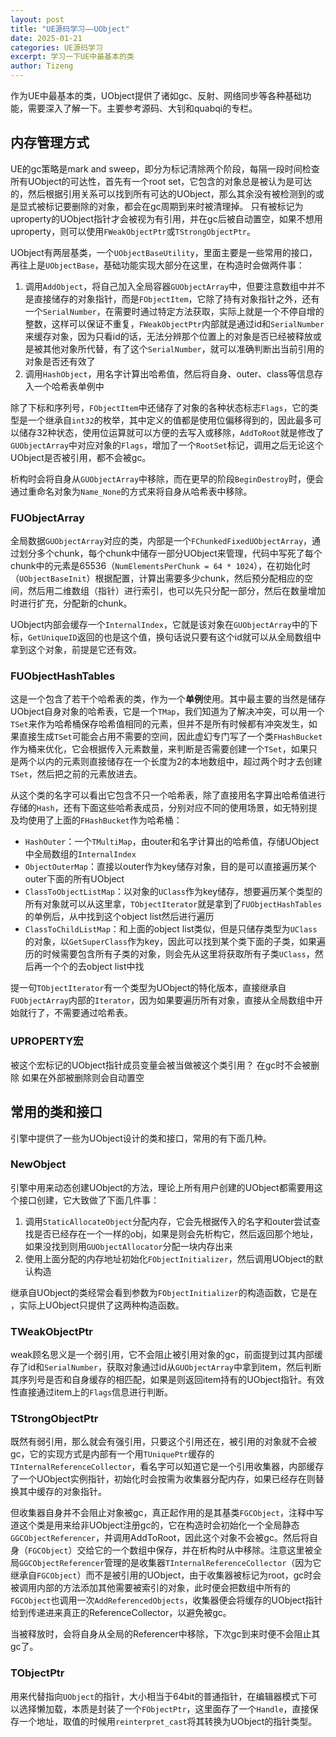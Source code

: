 ```yaml
---
layout: post
title: "UE源码学习——UObject"
date: 2025-01-21
categories: UE源码学习
excerpt: 学习一下UE中最基本的类
author: Tizeng
---
```


作为UE中最基本的类，UObject提供了诸如gc、反射、网络同步等各种基础功能，需要深入了解一下。主要参考源码、大钊和quabqi的专栏。

## 内存管理方式

UE的gc策略是mark and sweep，即分为标记清除两个阶段，每隔一段时间检查所有UObject的可达性，首先有一个root set，它包含的对象总是被认为是可达的，然后根据引用关系可以找到所有可达的UObject，那么其余没有被检测到的或是显式被标记要删除的对象，都会在gc周期到来时被清理掉。
只有被标记为uproperty的UObject指针才会被视为有引用，并在gc后被自动置空，如果不想用uproperty，则可以使用`FWeakObjectPtr`或`TStrongObjectPtr`。

UObject有两层基类，一个`UObjectBaseUtility`，里面主要是一些常用的接口，再往上是`UObjectBase`，基础功能实现大部分在这里，在构造时会做两件事：

1. 调用`AddObject`，将自己加入全局容器`GUObjectArray`中，但要注意数组中并不是直接储存的对象指针，而是`FObjectItem`，它除了持有对象指针之外，还有一个`SerialNumber`，在需要时通过特定方法获取，实际上就是一个不停自增的整数，这样可以保证不重复，`FWeakObjectPtr`内部就是通过id和`SerialNumber`来缓存对象，因为只看id的话，无法分辨那个位置上的对象是否已经被释放或是被其他对象所代替，有了这个`SerialNumber`，就可以准确判断出当前引用的对象是否还有效了
2. 调用`HashObject`，用名字计算出哈希值，然后将自身、outer、class等信息存入一个哈希表单例中

除了下标和序列号，`FObjectItem`中还储存了对象的各种状态标志`Flags`，它的类型是一个继承自`int32`的枚举，其中定义的值都是使用位偏移得到的，因此最多可以储存32种状态，使用位运算就可以方便的去写入或移除，`AddToRoot`就是修改了`GUObjectArray`中对应对象的`Flags`，增加了一个`RootSet`标记，调用之后无论这个UObject是否被引用，都不会被gc。

析构时会将自身从`GUObjectArray`中移除，而在更早的阶段`BeginDestroy`时，便会通过重命名对象为`Name_None`的方式来将自身从哈希表中移除。

### FUObjectArray

全局数据`GUObjectArray`对应的类，内部是一个`FChunkedFixedUObjectArray`，通过划分多个chunk，每个chunk中储存一部分UObject来管理，代码中写死了每个chunk中的元素是65536（`NumElementsPerChunk = 64 * 1024`），在初始化时（`UObjectBaseInit`）根据配置，计算出需要多少chunk，然后预分配相应的空间，然后用二维数组（指针）进行索引，也可以先只分配一部分，然后在数量增加时进行扩充，分配新的chunk。

UObject内部会缓存一个`InternalIndex`，它就是该对象在`GUObjectArray`中的下标，`GetUniqueID`返回的也是这个值，换句话说只要有这个id就可以从全局数组中拿到这个对象，前提是它还有效。

### FUObjectHashTables

这是一个包含了若干个哈希表的类，作为一个**单例**使用。其中最主要的当然是储存UObject自身对象的哈希表，它是一个`TMap`，我们知道为了解决冲突，可以用一个`TSet`来作为哈希桶保存哈希值相同的元素，但并不是所有时候都有冲突发生，如果直接生成`TSet`可能会占用不需要的空间，因此虚幻专门写了一个类`FHashBucket`作为桶来优化，它会根据传入元素数量，来判断是否需要创建一个`TSet`，如果只是两个以内的元素则直接储存在一个长度为2的本地数组中，超过两个时才去创建`TSet`，然后把之前的元素放进去。

从这个类的名字可以看出它包含不只一个哈希表，除了直接用名字算出哈希值进行存储的`Hash`，还有下面这些哈希表成员，分别对应不同的使用场景，如无特别提及均使用了上面的`FHashBucket`作为哈希桶：

* `HashOuter`：一个`TMultiMap`，由outer和名字计算出的哈希值，存储UObject中全局数组的`InternalIndex`
* `ObjectOuterMap`：直接以outer作为key储存对象，目的是可以直接遍历某个outer下面的所有UObject
* `ClassToObjectListMap`：以对象的`UClass`作为key储存，想要遍历某个类型的所有对象就可以从这里拿，`TObjectIterator`就是拿到了`FUObjectHashTables`的单例后，从中找到这个object list然后进行遍历
* `ClassToChildListMap`：和上面的object list类似，但是只储存类型为`UClass`的对象，以`GetSuperClass`作为key，因此可以找到某个类下面的子类，如果遍历的时候需要包含所有子类的对象，则会先从这里将获取所有子类`UClass`，然后再一个个的去object list中找

提一句`TObjectIterator`有一个类型为UObject的特化版本，直接继承自`FUObjectArray`内部的`Iterator`，因为如果要遍历所有对象，直接从全局数组中开始就行了，不需要通过哈希表。

### UPROPERTY宏

被这个宏标记的UObject指针成员变量会被当做被这个类引用？
在gc时不会被删除
如果在外部被删除则会自动置空

## 常用的类和接口

引擎中提供了一些为UObject设计的类和接口，常用的有下面几种。

### NewObject

引擎中用来动态创建UObject的方法，理论上所有用户创建的UObject都需要用这个接口创建，它大致做了下面几件事：

1. 调用`StaticAllocateObject`分配内存，它会先根据传入的名字和outer尝试查找是否已经存在一个一样的obj，如果是则会先析构它，然后返回那个地址，如果没找到则用`GUObjectAllocator`分配一块内存出来
2. 使用上面分配的内存地址初始化`FObjectInitializer`，然后调用UObject的默认构造

继承自UObject的类经常会看到参数为`FObjectInitializer`的构造函数，它是在
，实际上UObject只提供了这两种构造函数。

### TWeakObjectPtr

weak顾名思义是一个弱引用，它不会阻止被引用对象的gc，前面提到过其内部缓存了id和`SerialNumber`，获取对象通过id从`GUObjectArray`中拿到item，然后判断其序列号是否和自身缓存的相匹配，如果是则返回item持有的UObject指针。有效性直接通过item上的`Flags`信息进行判断。

### TStrongObjectPtr

既然有弱引用，那么就会有强引用，只要这个引用还在，被引用的对象就不会被gc，它的实现方式是内部有一个用`TUniquePtr`缓存的`TInternalReferenceCollector`，看名字可以知道它是一个引用收集器，内部缓存了一个UObject实例指针，初始化时会按需为收集器分配内存，如果已经存在则替换其中缓存的对象指针。

但收集器自身并不会阻止对象被gc，真正起作用的是其基类`FGCObject`，注释中写道这个类是用来给非UObject注册gc的，它在构造时会初始化一个全局静态`GGCObjectReferencer`，并调用AddToRoot，因此这个对象不会被gc。然后将自身（`FGCObject`）交给它的一个数组中保存，并在析构时从中移除。注意这里被全局`GGCObjectReferencer`管理的是收集器`TInternalReferenceCollector`（因为它继承自`FGCObject`）而不是被引用的UObject，由于收集器被标记为root，gc时会被调用内部的方法添加其他需要被索引的对象，此时便会把数组中所有的`FGCObject`也调用一次`AddReferencedObjects`，收集器便会将缓存的UObject指针给到传递进来真正的ReferenceCollector，以避免被gc。

当被释放时，会将自身从全局的Referencer中移除，下次gc到来时便不会阻止其gc了。

### TObjectPtr

用来代替指向`UObject`的指针，大小相当于64bit的普通指针，在编辑器模式下可以选择懒加载，本质是封装了一个`FObjectPtr`，这里面存了一个`Handle`，直接保存一个地址，取值的时候用`reinterpret_cast`将其转换为UObject的指针类型。
